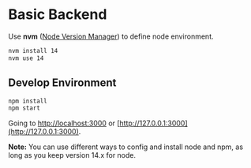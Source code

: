 # Basic Backend

Use **nvm** ([Node Version Manager](https://github.com/nvm-sh/nvm)) to define node environment.

```sh
nvm install 14
nvm use 14
```

## Develop Environment

```sh
npm install
npm start
```

Going to [http://localhost:3000](http://localhost:3000) or [http://127.0.0.1:3000](http://127.0.0.1:3000).

**Note:** You can use different ways to config and install node and npm, as long as you keep version 14.x for node.
